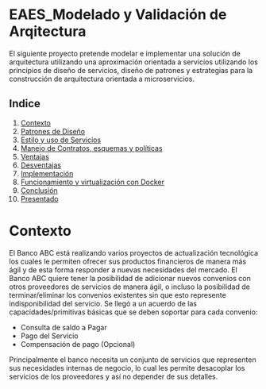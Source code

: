 # EAES_Modelado y Validación de Arqitectura

El siguiente proyecto pretende modelar e implementar una solución de arquitectura utilizando una aproximación orientada a servicios utilizando los principios de diseño de servicios, diseño de patrones y estrategias para la construcción de arquitectura orientada a microservicios.

## Indice
1. [Contexto](#Contexto )
2. [Patrones de Diseño](#patrones-de-diseño)
3. [Estilo y uso de Servicios](#estilo-y-uso-de-servicios)
4. [Manejo de Contratos, esquemas y políticas](#Manejo-de-Contratos,-esquemas-y-políticas)
5. [Ventajas](#ventajas)
6. [Desventajas](#desventajas)
7. [Implementación](#implementación)
8. [Funcionamiento y virtualización con Docker](#funcionamiento-y-virtualización-con-Docker)
9. [Conclusión](#conclusión)
10. [Presentado](#presentado)



# Contexto 

El Banco ABC está realizando varios proyectos de actualización tecnológica los cuales le permiten ofrecer sus productos financieros de manera más ágil y de esta forma responder a nuevas necesidades del mercado. El Banco ABC quiere tener la posibilidad de adicionar nuevos convenios con otros proveedores de servicios de manera ágil, o incluso la posibilidad de terminar/eliminar los convenios existentes sin que esto represente indisponibilidad del servicio. Se llegó a un acuerdo de las capacidades/primitivas básicas que se deben soportar para cada convenio:

- Consulta de saldo a Pagar
- Pago del Servicio
- Compensación de pago (Opcional)

Principalmente el banco necesita un conjunto de servicios que representen sus necesidades internas de negocio, lo cual les permite desacoplar los servicios de los proveedores y así no depender de sus detalles.
